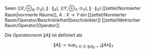 Seien $((X, \oplus_X, \odot_X), \| \cdot \|_X)$, $((Y, \oplus_Y, \odot_Y), \| \cdot \|_Y)$ [[zettel/Normierter Raum|normierte Räume]], $A : X \to Y$ ein [[zettel/Normierter Raum/Operator/Beschränktheit|beschränkter]] [[zettel/Metrischer Raum/Operator|Operator]].

Die *Operatornorm* $\| A \|$ ist definiert als

$$
	\| A \| := \sup_{x \in X, \| x \|_X = 1} \| Ax \|_Y
$$